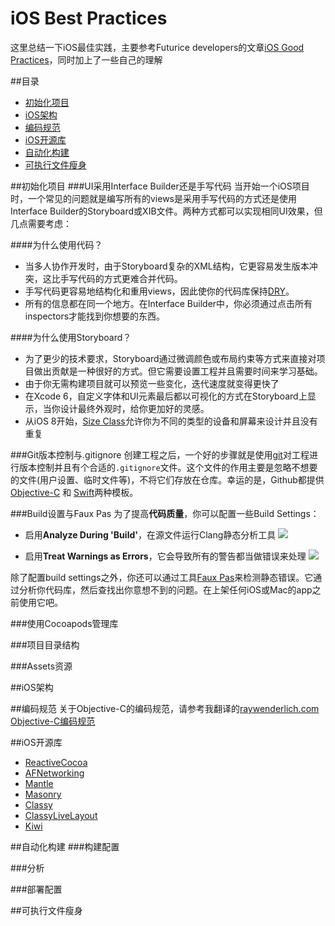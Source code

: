 # iOS Best Practices
这里总结一下iOS最佳实践，主要参考Futurice developers的文章[iOS Good Practices](https://github.com/futurice/ios-good-practices)，同时加上了一些自己的理解

##目录
* [初始化项目](#setup_project)
* [iOS架构](#iOS_architecture)
* [编码规范](#code_style)
* [iOS开源库](#iOS_open_source_lib)
* [自动化构建](#build_automation)
* [可执行文件瘦身](#skim_executable_files)

<b id="setup_project"></b>
##初始化项目
###UI采用Interface Builder还是手写代码
当开始一个iOS项目时，一个常见的问题就是编写所有的views是采用手写代码的方式还是使用Interface Builder的Storyboard或XIB文件。两种方式都可以实现相同UI效果，但几点需要考虑：

####为什么使用代码？
* 当多人协作开发时，由于Storyboard复杂的XML结构，它更容易发生版本冲突，这比手写代码的方式更难合并代码。
* 手写代码更容易地结构化和重用views，因此使你的代码库保持[DRY](http://en.wikipedia.org/wiki/Don%27t_repeat_yourself)。
* 所有的信息都在同一个地方。在Interface Builder中，你必须通过点击所有inspectors才能找到你想要的东西。

####为什么使用Storyboard？
* 为了更少的技术要求，Storyboard通过微调颜色或布局约束等方式来直接对项目做出贡献是一种很好的方式。但它需要设置工程并且需要时间来学习基础。
* 由于你无需构建项目就可以预览一些变化，迭代速度就变得更快了
* 在Xcode 6，自定义字体和UI元素最后都以可视化的方式在Storyboard上显示，当你设计最终外观时，给你更加好的灵感。
* 从iOS 8开始，[Size Class](http://blog.futurice.com/adaptive-view-ios8)允许你为不同的类型的设备和屏幕来设计并且没有重复


###Git版本控制与.gitignore
创建工程之后，一个好的步骤就是使用[git](https://git-scm.com)对工程进行版本控制并且有个合适的`.gitignore`文件。这个文件的作用主要是忽略不想要的文件(用户设置、临时文件等)，不将它们存放在仓库。幸运的是，Github都提供[Objective-C](https://github.com/github/gitignore/blob/master/Objective-C.gitignore) 和 [Swift](https://github.com/github/gitignore/blob/master/Swift.gitignore)两种模板。

###Build设置与Faux Pas
为了提高**代码质量**，你可以配置一些Build Settings：

* 启用**Analyze During 'Build'**，在源文件运行Clang静态分析工具
![](https://raw.githubusercontent.com/samlaudev/iOS-Best-Practices/master/ScreenShots/Enable-Build-Static-Analysis.png)

* 启用**Treat Warnings as Errors**，它会导致所有的警告都当做错误来处理
![](https://raw.githubusercontent.com/samlaudev/iOS-Best-Practices/master/ScreenShots/Treat-Warnings-As-Errors.png)

除了配置build settings之外，你还可以通过工具[Faux Pas](http://fauxpasapp.com/)来检测静态错误。它通过分析你代码库，然后查找出你意想不到的问题。在上架任何iOS或Mac的app之前使用它吧。

###使用Cocoapods管理库

###项目目录结构

###Assets资源

<b id="iOS_architecture"></b>
##iOS架构

<b id="code_style"></b>
##编码规范
关于Objective-C的编码规范，请参考我翻译的[raywenderlich.com Objective-C编码规范](https://github.com/samlaudev/Objective-C-Coding-Style)

<b id="iOS_open_source_lib"></b>
##iOS开源库
* [ReactiveCocoa](https://github.com/ReactiveCocoa/ReactiveCocoa)
* [AFNetworking](https://github.com/AFNetworking/AFNetworking)
* [Mantle](https://github.com/Mantle/Mantle)
* [Masonry](https://github.com/SnapKit/Masonry)
* [Classy](https://github.com/cloudkite/Classy)
* [ClassyLiveLayout](https://github.com/olegam/ClassyLiveLayout)
* [Kiwi](https://github.com/kiwi-bdd/Kiwi)

<b id="build_automation"></b>
##自动化构建
###构建配置

###分析

###部署配置

<b id="skim_executable_files"></b>
##可执行文件瘦身
